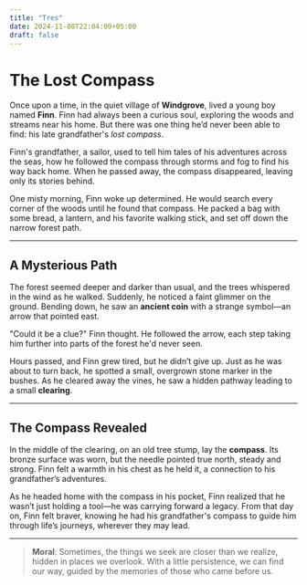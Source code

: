 ```yaml
---
title: "Tres"
date: 2024-11-08T22:04:09+05:00
draft: false
---
```

# The Lost Compass

Once upon a time, in the quiet village of **Windgrove**, lived a young boy named **Finn**. Finn had always been a curious soul, exploring the woods and streams near his home. But there was one thing he’d never been able to find: his late grandfather's *lost compass*. 

Finn's grandfather, a sailor, used to tell him tales of his adventures across the seas, how he followed the compass through storms and fog to find his way back home. When he passed away, the compass disappeared, leaving only its stories behind.

One misty morning, Finn woke up determined. He would search every corner of the woods until he found that compass. He packed a bag with some bread, a lantern, and his favorite walking stick, and set off down the narrow forest path.

---

## A Mysterious Path

The forest seemed deeper and darker than usual, and the trees whispered in the wind as he walked. Suddenly, he noticed a faint glimmer on the ground. Bending down, he saw an **ancient coin** with a strange symbol—an arrow that pointed east.

"Could it be a clue?" Finn thought. He followed the arrow, each step taking him further into parts of the forest he'd never seen.

Hours passed, and Finn grew tired, but he didn’t give up. Just as he was about to turn back, he spotted a small, overgrown stone marker in the bushes. As he cleared away the vines, he saw a hidden pathway leading to a small **clearing**.

---

## The Compass Revealed

In the middle of the clearing, on an old tree stump, lay the **compass**. Its bronze surface was worn, but the needle pointed true north, steady and strong. Finn felt a warmth in his chest as he held it, a connection to his grandfather’s adventures.

As he headed home with the compass in his pocket, Finn realized that he wasn’t just holding a tool—he was carrying forward a legacy. From that day on, Finn felt braver, knowing he had his grandfather's compass to guide him through life’s journeys, wherever they may lead.

---

> **Moral**: Sometimes, the things we seek are closer than we realize, hidden in places we overlook. With a little persistence, we can find our way, guided by the memories of those who came before us.

